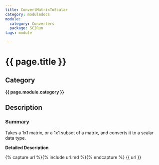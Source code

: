 ```yaml
---
title: ConvertMatrixToScalar
category: moduledocs
module:
  category: Converters
  package: SCIRun
tags: module

---
```


# {{ page.title }}

## Category

**{{ page.module.category }}**

## Description

### Summary

Takes a 1x1 matrix, or a 1x1 subset of a matrix, and converts it to a scalar data type.

**Detailed Description**

{% capture url %}{% include url.md %}{% endcapture %}
{{ url }}
